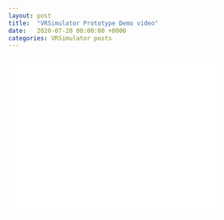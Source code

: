 ```yaml
---
layout: post
title:  "VRSimulator Prototype Demo video"
date:   2020-07-20 00:00:00 +0000
categories: VRSimulator posts
---
```

<iframe width="420" height="315" src="/files/20200721-demo.mp4" frameborder="0" allowfullscreen></iframe>



            